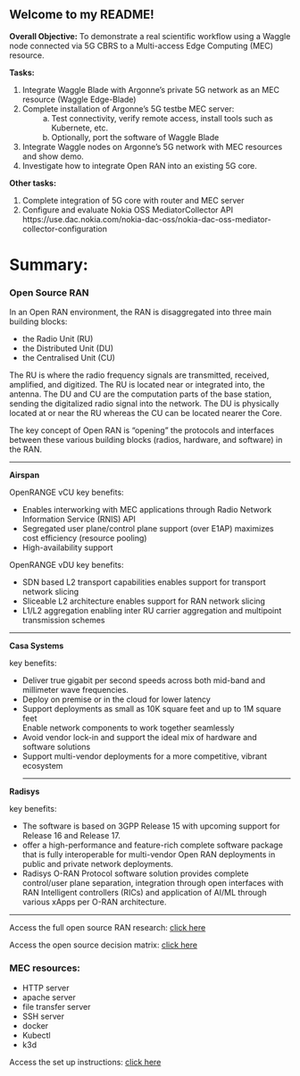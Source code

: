 Welcome to my README!
----------------------


<b>Overall Objective:</b> To demonstrate a real scientific workflow using a Waggle node connected via 5G CBRS to a Multi-access Edge Computing (MEC) resource.

<b>Tasks:</b>

<ol>
 <li>Integrate Waggle Blade with Argonne’s private 5G network as an MEC resource (Waggle Edge-Blade)</li>
 <li>Complete installation of Argonne’s 5G testbe MEC server:
 <ol style="list-style-type: lower-alpha; padding-bottom: 0;">
  <li style="margin-left:2em">Test connectivity, verify remote access, install tools such as Kubernete, etc.</li>
  <li style="margin-left:2em; padding-bottom: 0;">Optionally, port the software of Waggle Blade</li>
 </ol>
 </li>
 <li>Integrate Waggle nodes on Argonne’s 5G network with MEC resources and show demo.</li>
 <li>Investigate how to integrate Open RAN into an existing 5G core.</li>
</ol>


<b>Other tasks:</b>
<ol>
<li>Complete integration of 5G core with router and MEC server</li>

<li>Configure and evaluate Nokia OSS MediatorCollector API https://use.dac.nokia.com/nokia-dac-oss/nokia-dac-oss-mediator-collector-configuration</li>
</ol>



<h1><b>Summary: </b></h1>

<h3><b>Open Source RAN</b></h3>

In an Open RAN environment, the RAN is disaggregated into three main building blocks:
<ul>
  <li>the Radio Unit (RU)
</li>
  <li>the Distributed Unit (DU)
</li>
  <li>the Centralised Unit (CU)
</li>
</ul>

The RU is where the radio frequency signals are transmitted, received, amplified, and digitized. The RU is located near or integrated into, the antenna. The DU and CU are the computation parts of the base station, sending the digitalized radio signal into the network. The DU is physically located at or near the RU whereas the CU can be located nearer the Core.

The key concept of Open RAN is “opening” the protocols and interfaces between these various building blocks (radios, hardware, and software) in the RAN. 

<hr>

<b>Airspan</b>

OpenRANGE vCU key benefits:

<ul>
  <li>Enables interworking with MEC applications through Radio Network Information Service (RNIS) API
</li>
  <li>Segregated user plane/control plane support (over E1AP) maximizes cost efficiency (resource pooling)
</li>
  <li>High-availability support
</li>
</ul>


OpenRANGE vDU key benefits:

<ul>
  <li>SDN based L2 transport capabilities enables support for transport network slicing

</li>
  <li>Sliceable L2 architecture enables support for RAN network slicing

</li>
  <li>L1/L2 aggregation enabling inter RU carrier aggregation and multipoint transmission schemes

</li>
</ul>


<hr>

<b>Casa Systems</b>

key benefits:
<ul>
  <li>Deliver true gigabit per second speeds across both mid-band and millimeter wave frequencies.
</li>
  <li>Deploy on premise or in the cloud for lower latency
</li>
  <li>Support deployments as small as 10K square feet and up to 1M square feet
</li>
  <il>Enable network components to work together seamlessly
</li>
  <li>Avoid vendor lock-in and support the ideal mix of hardware and software solutions
</li>
  <li>Support multi-vendor deployments for a more competitive, vibrant ecosystem
</li>
  
 <hr>
</ul>

<b>Radisys</b>

key benefits:

<ul>
  <li>The software is based on 3GPP Release 15 with upcoming support for Release 16 and Release 17.
</li>
  <li>offer a high-performance and feature-rich complete software package that is fully interoperable for multi-vendor Open RAN deployments in public and private network deployments.
</li>
  <li>Radisys O-RAN Protocol software solution provides complete control/user plane separation, integration through open interfaces with RAN Intelligent controllers (RICs) and application of AI/ML through various xApps per O-RAN architecture.
</li>

</ul>
 <hr>
 
Access the full open source RAN research: <a href="https://docs.google.com/document/d/1aRn2xVmkS2u5RtlqUbxxVOrsKDpVYHVFu83ZWkVf1sU/edit?usp=sharing">click here</a>

Access the open source decision matrix: <a href="https://github.com/waggle-sensor/summer2022/blob/main/Ziad/5g_o-ran_decision_matrix.pdf">click here</a>



<h3><b>MEC resources:</b></h3>
<ul>
  <li>HTTP server</li>
  <li>apache server</li>
  <li>file transfer server</li>
  <li>SSH server</li>
  <li>docker</li>
  <li>Kubectl</li>
  <li>k3d</li>
</ul>

Access the set up instructions: <a href="https://github.com/waggle-sensor/summer2022/blob/main/Ziad/MEC_server_resources.md">click here</a>
